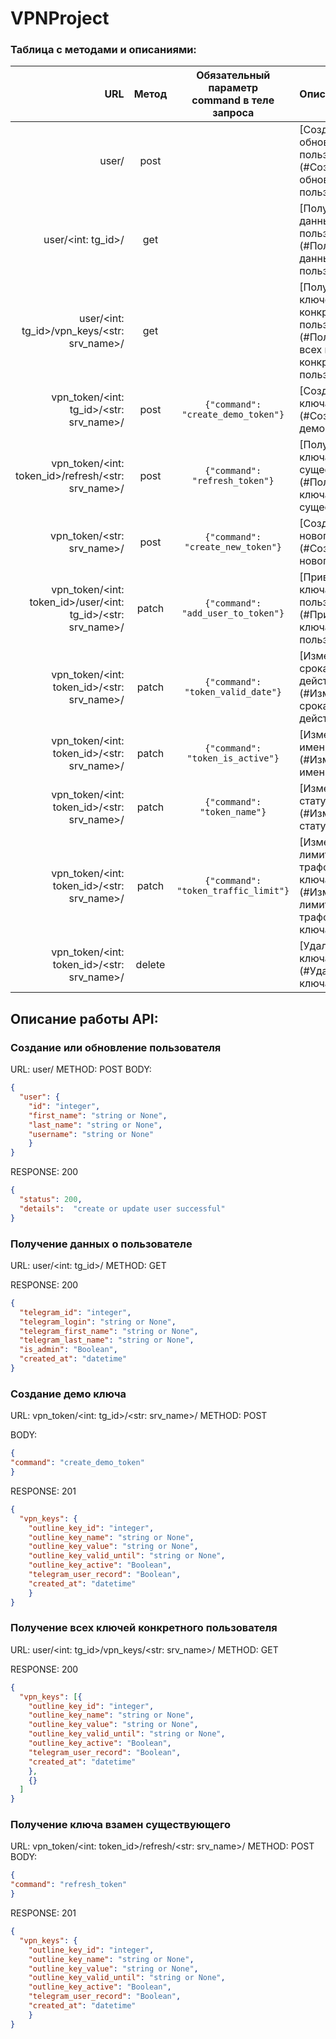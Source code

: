 # VPNProject
### Таблица с методами и описаниями:
|                                                                URL | Метод  |  Обязательный<br/>параметр<br/>command в теле запроса  | Описание                                                                                          |
|-------------------------------------------------------------------:|:------:|:------------------------------------------------------:|:--------------------------------------------------------------------------------------------------|
|                                                              user/ |  post  |                                                        | [Создание или обновление пользователя](#Создание или обновление пользователя)                     |
|                                                 user/<int: tg_id>/ |  get   |                                                        | [Получение данных о пользователе](#Получение данных о пользователе)                               |
|                        user/<int: tg_id>/vpn_keys/<str: srv_name>/ |  get   |                                                        | [Получение всех ключей конкретного пользователя](#Получение всех ключей конкретного пользователя) |
|                            vpn_token/<int: tg_id>/<str: srv_name>/ |  post  |         ```{"command": "create_demo_token"}```         | [Создание демо ключа](#Создание демо ключа)                                                       |
|                 vpn_token/<int: token_id>/refresh/<str: srv_name>/ |  post  |           ```{"command": "refresh_token"}```           | [Получение ключа взамен существующего](#Получение ключа взамен существующего)                     |
|                                         vpn_token/<str: srv_name>/ |  post  |         ```{"command": "create_new_token"}```          | [Создание нового ключа](#Создание нового ключа)                                                   |
|       vpn_token/<int: token_id>/user/<int: tg_id>/<str: srv_name>/ | patch  |         ```{"command": "add_user_to_token"}```         | [Привязка ключа к пользователю](#Привязка ключа к пользователю)                                   |
|                         vpn_token/<int: token_id>/<str: srv_name>/ | patch  |         ```{"command": "token_valid_date"}```          | [Изменение срока окончания действия ключа](#Изменение срока окончания действия ключа)             |
|                         vpn_token/<int: token_id>/<str: srv_name>/ | patch  |          ```{"command": "token_is_active"}```          | [Изменение имени ключа](#Изменение имени ключа)                                                   |
|                         vpn_token/<int: token_id>/<str: srv_name>/ | patch  |            ```{"command": "token_name"}```             | [Изменение статуса ключа](#Изменение статуса ключа)                                               |
|                         vpn_token/<int: token_id>/<str: srv_name>/ | patch  |        ```{"command": "token_traffic_limit"}```        | [Изменение лимита траффика ключа](#Изменение лимита траффика ключа)                               |
|                         vpn_token/<int: token_id>/<str: srv_name>/ | delete |                                                        | [Удаление ключа](#Удаление ключа)                                                                 |


## Описание работы API:

### Создание или обновление пользователя

URL: user/
METHOD: POST
BODY:
```json
{ 
  "user": {
    "id": "integer",
    "first_name": "string or None",
    "last_name": "string or None",
    "username": "string or None"
    }
}
```
RESPONSE: 200
```json
{
  "status": 200,
  "details":  "create or update user successful"
}
```

### Получение данных о пользователе
URL: user/<int: tg_id>/
METHOD: GET

RESPONSE: 200
```json
{
  "telegram_id": "integer", 
  "telegram_login": "string or None",
  "telegram_first_name": "string or None",
  "telegram_last_name": "string or None",
  "is_admin": "Boolean",
  "created_at": "datetime"
}
```

### Создание демо ключа
URL: vpn_token/<int: tg_id>/<str: srv_name>/
METHOD: POST

BODY:
```json
{
"command": "create_demo_token"
}
```

RESPONSE: 201
```json
{
  "vpn_keys": {
    "outline_key_id": "integer", 
    "outline_key_name": "string or None",
    "outline_key_value": "string or None",
    "outline_key_valid_until": "string or None",
    "outline_key_active": "Boolean",
    "telegram_user_record": "Boolean",
    "created_at": "datetime"
    }
}
```

### Получение всех ключей конкретного пользователя
URL: user/<int: tg_id>/vpn_keys/<str: srv_name>/
METHOD: GET

RESPONSE: 200
```json
{
  "vpn_keys": [{
    "outline_key_id": "integer", 
    "outline_key_name": "string or None",
    "outline_key_value": "string or None",
    "outline_key_valid_until": "string or None",
    "outline_key_active": "Boolean",
    "telegram_user_record": "Boolean",
    "created_at": "datetime"
    }, 
    {}
  ]
}
```


### Получение ключа взамен существующего
URL: vpn_token/<int: token_id>/refresh/<str: srv_name>/
METHOD: POST
BODY:
```json
{
"command": "refresh_token"
}
```

RESPONSE: 201
```json
{
  "vpn_keys": {
    "outline_key_id": "integer", 
    "outline_key_name": "string or None",
    "outline_key_value": "string or None",
    "outline_key_valid_until": "string or None",
    "outline_key_active": "Boolean",
    "telegram_user_record": "Boolean",
    "created_at": "datetime"
    }
}
```